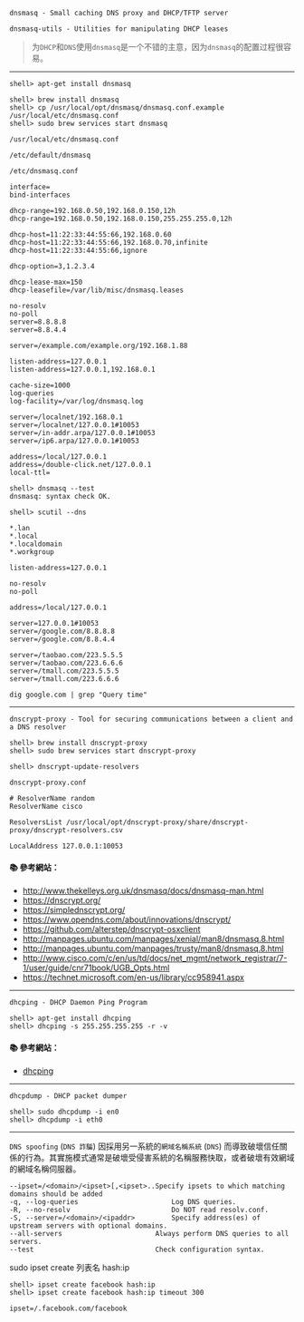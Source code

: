`dnsmasq - Small caching DNS proxy and DHCP/TFTP server`

`dnsmasq-utils - Utilities for manipulating DHCP leases`

> 为`DHCP`和`DNS`使用`dnsmasq`是一个不错的主意，因为`dnsmasq`的配置过程很容易。

---

```
shell> apt-get install dnsmasq 

shell> brew install dnsmasq
shell> cp /usr/local/opt/dnsmasq/dnsmasq.conf.example /usr/local/etc/dnsmasq.conf
shell> sudo brew services start dnsmasq
```

`/usr/local/etc/dnsmasq.conf`

`/etc/default/dnsmasq`

`/etc/dnsmasq.conf`


```
interface=
bind-interfaces

dhcp-range=192.168.0.50,192.168.0.150,12h
dhcp-range=192.168.0.50,192.168.0.150,255.255.255.0,12h

dhcp-host=11:22:33:44:55:66,192.168.0.60
dhcp-host=11:22:33:44:55:66,192.168.0.70,infinite
dhcp-host=11:22:33:44:55:66,ignore

dhcp-option=3,1.2.3.4

dhcp-lease-max=150
dhcp-leasefile=/var/lib/misc/dnsmasq.leases
```

```
no-resolv
no-poll
server=8.8.8.8
server=8.8.4.4

server=/example.com/example.org/192.168.1.88
```

```
listen-address=127.0.0.1
listen-address=127.0.0.1,192.168.0.1

cache-size=1000
log-queries
log-facility=/var/log/dnsmasq.log

server=/localnet/192.168.0.1
server=/localnet/127.0.0.1#10053
server=/in-addr.arpa/127.0.0.1#10053
server=/ip6.arpa/127.0.0.1#10053

address=/local/127.0.0.1
address=/double-click.net/127.0.0.1
local-ttl=
```

```
shell> dnsmasq --test
dnsmasq: syntax check OK.

shell> scutil --dns
```

```
*.lan
*.local
*.localdomain
*.workgroup
```

```
listen-address=127.0.0.1

no-resolv
no-poll

address=/local/127.0.0.1

server=127.0.0.1#10053
server=/google.com/8.8.8.8
server=/google.com/8.8.4.4

server=/taobao.com/223.5.5.5
server=/taobao.com/223.6.6.6
server=/tmall.com/223.5.5.5
server=/tmall.com/223.6.6.6
```

```
dig google.com | grep "Query time"
```

---

`dnscrypt-proxy - Tool for securing communications between a client and a DNS resolver`

```
shell> brew install dnscrypt-proxy
shell> sudo brew services start dnscrypt-proxy

shell> dnscrypt-update-resolvers
```

`dnscrypt-proxy.conf`

```
# ResolverName random
ResolverName cisco

ResolversList /usr/local/opt/dnscrypt-proxy/share/dnscrypt-proxy/dnscrypt-resolvers.csv

LocalAddress 127.0.0.1:10053
```

#### :books: 參考網站：
- http://www.thekelleys.org.uk/dnsmasq/docs/dnsmasq-man.html
- https://dnscrypt.org/
- https://simplednscrypt.org/
- https://www.opendns.com/about/innovations/dnscrypt/
- https://github.com/alterstep/dnscrypt-osxclient
- http://manpages.ubuntu.com/manpages/xenial/man8/dnsmasq.8.html
- http://manpages.ubuntu.com/manpages/trusty/man8/dnsmasq.8.html
- http://www.cisco.com/c/en/us/td/docs/net_mgmt/network_registrar/7-1/user/guide/cnr71book/UGB_Opts.html
- https://technet.microsoft.com/en-us/library/cc958941.aspx


---

`dhcping - DHCP Daemon Ping Program`

```
shell> apt-get install dhcping
shell> dhcping -s 255.255.255.255 -r -v  
```

#### :books: 參考網站：
- [dhcping](http://manpages.ubuntu.com/manpages/precise/man8/dhcping.8.html)

---

`dhcpdump - DHCP packet dumper`

```
shell> sudo dhcpdump -i en0
shell> dhcpdump -i eth0
```

---

`DNS spoofing` (`DNS 詐騙`)
因採用另一系統的`網域名稱系統` (`DNS`) 而導致破壞信任關係的行為。其實施模式通常是破壞受侵害系統的名稱服務快取，或者破壞有效網域的網域名稱伺服器。


```
--ipset=/<domain>/<ipset>[,<ipset>..Specify ipsets to which matching domains should be added
-q, --log-queries                       Log DNS queries.
-R, --no-resolv                         Do NOT read resolv.conf.
-S, --server=/<domain>/<ipaddr>         Specify address(es) of upstream servers with optional domains.
--all-servers                       Always perform DNS queries to all servers.
--test                              Check configuration syntax.
```

sudo ipset create 列表名 hash:ip

```
shell> ipset create facebook hash:ip
shell> ipset create facebook hash:ip timeout 300
```

```
ipset=/.facebook.com/facebook
```

<!--
https://www.l68.net/2745.html
-->
